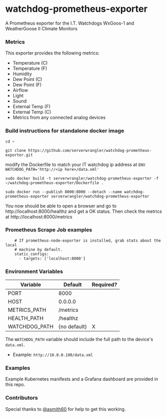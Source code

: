 # watchdog-prometheus-exporter

A Prometheus exporter for the I.T. Watchdogs WxGoos-1 and WeatherGoose II Climate Monitors

### Metrics

This exporter provides the following metrics:

- Temperature (C)
- Temperature (F)
- Humidity
- Dew Point (C)
- Dew Point (F)
- Airflow
- Light
- Sound
- External Temp (F)
- External Temp (C)
- Metrics from any connected analog devices


### Build instructions for standalone docker image
`cd ~`

`git clone https://github.com/serverwrangler/watchdog-prometheus-exporter.git`


modify the Dockerfile to match your IT watchdog ip address at `ENV WATCHDOG_PATH='http://<ip here>/data.xml'`

`sudo docker build -t serverwrangler/watchdog-prometheus-exporter -f ~/watchdog-prometheus-exporter/Dockerfile .`

`sudo docker run --publish 8000:8000 --detach --name watchdog-prometheus-exporter serverwrangler/watchdog-prometheus-exporter`


You now should be able to open a browser and go to http://localhost:8000/healthz and get a OK status. 
Then check the metrics at http://localhost:8000/metrics

### Prometheus Scrape Job examples
```- job_name: watchdog-prometheus-exporter
    # If prometheus-node-exporter is installed, grab stats about the local
    # machine by default.
    static_configs:
      - targets: ['localhost:8000']
```


### Environment Variables

| Variable      | Default      | Required? |
|---------------|--------------|-----------|
| PORT          | 8000         |           |
| HOST          | 0.0.0.0      |           |
| METRICS_PATH  | /metrics     |           |
| HEALTH_PATH   | /healthz     |           |
| WATCHDOG_PATH | {no default} | X         |

The `WATCHDOG_PATH` variable should include the full path to the device's `data.xml`.

- Example: `http://10.0.0.100/data.xml`

### Examples

Example Kubernetes manifests and a Grafana dashboard are provided in this repo.

### Contributors

Special thanks to [@asmith60](https://github.com/asmith60) for help to get this working.
